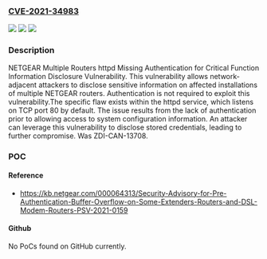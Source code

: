 ### [CVE-2021-34983](https://cve.mitre.org/cgi-bin/cvename.cgi?name=CVE-2021-34983)
![](https://img.shields.io/static/v1?label=Product&message=Multiple%20Routers&color=blue)
![](https://img.shields.io/static/v1?label=Version&message=%3D%20V1.0.11.116_10.2.100%20&color=brighgreen)
![](https://img.shields.io/static/v1?label=Vulnerability&message=CWE-306%3A%20Missing%20Authentication%20for%20Critical%20Function&color=brighgreen)

### Description

NETGEAR Multiple Routers httpd Missing Authentication for Critical Function Information Disclosure Vulnerability. This vulnerability allows network-adjacent attackers to disclose sensitive information on affected installations of multiple NETGEAR routers. Authentication is not required to exploit this vulnerability.The specific flaw exists within the httpd service, which listens on TCP port 80 by default. The issue results from the lack of authentication prior to allowing access to system configuration information. An attacker can leverage this vulnerability to disclose stored credentials, leading to further compromise. Was ZDI-CAN-13708.

### POC

#### Reference
- https://kb.netgear.com/000064313/Security-Advisory-for-Pre-Authentication-Buffer-Overflow-on-Some-Extenders-Routers-and-DSL-Modem-Routers-PSV-2021-0159

#### Github
No PoCs found on GitHub currently.

